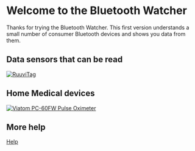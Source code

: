 ﻿# Welcome to the Bluetooth Watcher

Thanks for trying the Bluetooth Watcher. This first version understands a small number of 
consumer Bluetooth devices and shows you data from them.


## Data sensors that can be read
[![RuuviTag](../DevicePictures/Ruuvi_RuuviTag-175.png)](Device_Ruuvi_RuuviTag.md)

## Home Medical devices
[![Viatom PC-60FW Pulse Oximeter](../DevicePictures/Viaton_Oximeter_PC60FW-175.png)](Device_Viatom_Oximeter_PC60FW.md)


## More help
[Help](Help.md)